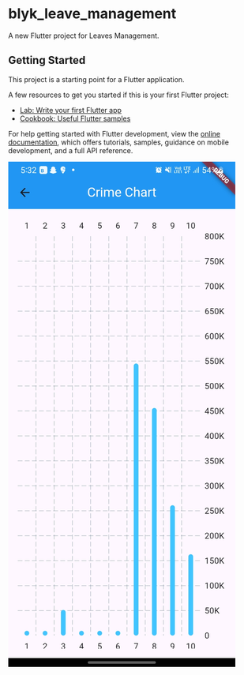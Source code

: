 # blyk_leave_management

A new Flutter project for Leaves Management.

## Getting Started

This project is a starting point for a Flutter application.

A few resources to get you started if this is your first Flutter project:

- [Lab: Write your first Flutter app](https://docs.flutter.dev/get-started/codelab)
- [Cookbook: Useful Flutter samples](https://docs.flutter.dev/cookbook)

For help getting started with Flutter development, view the
[online documentation](https://docs.flutter.dev/), which offers tutorials,
samples, guidance on mobile development, and a full API reference.


![Alt text](https://github.com/rehamanshaik234/chart-app/blob/main/Screenshot_20240814_173223%5B1%5D.jpg)
